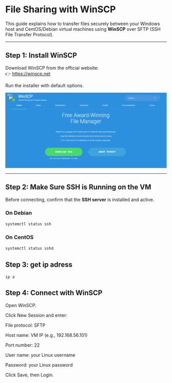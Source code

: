 # File Sharing with WinSCP

This guide explains how to transfer files securely between your Windows host and CentOS/Debian virtual machines using **WinSCP** over SFTP (SSH File Transfer Protocol).

---

## Step 1: Install WinSCP

Download WinSCP from the official website:  
👉 https://winscp.net  

Run the installer with default options.

![Screenshot: WinSCP Install](../screenshots/winscp_install.png)

---

## Step 2: Make Sure SSH is Running on the VM

Before connecting, confirm that the **SSH server** is installed and active.

### On Debian
```bash
systemctl status ssh
```
### On CentOS
```bash
systemctl status sshd
```
## Step 3: get ip adress
```bash
ip a
```
## Step 4: Connect with WinSCP

Open WinSCP.

Click New Session and enter:

File protocol: SFTP

Host name: VM IP (e.g., 192.168.56.101)

Port number: 22

User name: your Linux username

Password: your Linux password

Click Save, then Login.
